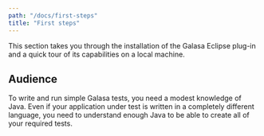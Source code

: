 ```yaml
---
path: "/docs/first-steps"
title: "First steps"
---
```

This section takes you through the installation of the Galasa Eclipse plug-in and a quick tour of its capabilities on a local machine.

## Audience
To write and run simple Galasa tests, you need a modest knowledge of Java. Even if your application under test is written in a completely different language, you need to understand enough Java to be able to create all of your required tests.
